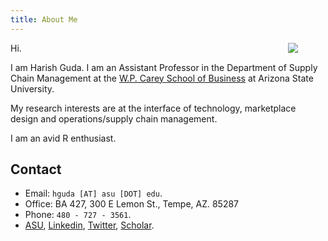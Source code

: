 ```yaml
---
title: About Me
---
```


[<img src="/index-files/harish-guda-2017.jpg" style="max-width:30%;min-width:60px;float:right;" />](https://harishguda.me/about/)


Hi. 

I am Harish Guda. I am an Assistant Professor in the Department of Supply Chain Management at the [W.P. Carey School of Business](https://wpcarey.asu.edu) at Arizona State University. 

My research interests are at the interface of technology, marketplace design and operations/supply chain management. 

I am an avid R enthusiast. 

## Contact

- Email: `hguda [AT] asu [DOT] edu`.
- Office: BA 427, 300 E Lemon St., Tempe, AZ. 85287
- Phone: `480 - 727 - 3561`.
- [ASU](https://wpcarey.asu.edu/people/profile/3485205), [Linkedin](https://www.linkedin.com/in/harish-guda/), [Twitter](https://twitter.com/harish_guda), [Scholar](https://scholar.google.com/citations?user=F_gEBogAAAAJ&hl=en&authuser=1). 